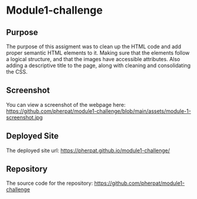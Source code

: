 # Module1-challenge

## Purpose

The purpose of this assigment was to clean up the HTML code and add proper semantic HTML elements to it. Making sure that the elements follow a logical structure, and that the images have accessible attributes. Also adding a descriptive title to the page, along with cleaning and consolidating the CSS. 


## Screenshot

You can view a screenshot of the webpage here: https://github.com/pherpat/module1-challenge/blob/main/assets/module-1-screenshot.jpg


## Deployed Site

The deployed site url: https://pherpat.github.io/module1-challenge/

## Repository

The source code for the repository: https://github.com/pherpat/module1-challenge
